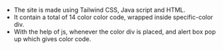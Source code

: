 - The site is made using Tailwind CSS, Java script and HTML.
- It contain a total of 14 color color code, wrapped inside specific-color div. 
- With the help of js, whenever the color div is placed, and alert box pop up which gives color code.